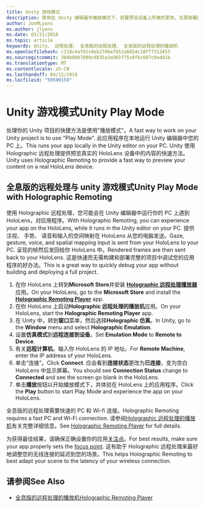 ```yaml
---
title: Unity 游戏模式
description: 使用在 Unity 编辑器中播放模式下，若要预览设备上所做的更改，无需部署应用程序。
author: JonMLyons
ms.author: jlyons
ms.date: 03/21/2018
ms.topic: article
keywords: Unity、 远程处理、 全息版的远程处理、 全息版的远程处理的播放机
ms.openlocfilehash: c118c4af61c6eb2706ef851a6654c18ff7313453
ms.sourcegitcommit: 384b0087899cd835a3a965f75c6f6c607c9edd1b
ms.translationtype: MT
ms.contentlocale: zh-CN
ms.lasthandoff: 04/12/2019
ms.locfileid: "59590159"
---
```

# <a name="unity-play-mode"></a><span data-ttu-id="da648-104">Unity 游戏模式</span><span class="sxs-lookup"><span data-stu-id="da648-104">Unity Play Mode</span></span>

<span data-ttu-id="da648-105">处理你的 Unity 项目的快捷方法是使用"播放模式"。</span><span class="sxs-lookup"><span data-stu-id="da648-105">A fast way to work on your Unity project is to use "Play Mode".</span></span> <span data-ttu-id="da648-106">此应用程序在本地运行 Unity 编辑器中您的 PC 上。</span><span class="sxs-lookup"><span data-stu-id="da648-106">This runs your app locally in the Unity editor on your PC.</span></span> <span data-ttu-id="da648-107">Unity 使用 Holographic 远程处理提供预览真实的 HoloLens 设备中的内容的快速方法。</span><span class="sxs-lookup"><span data-stu-id="da648-107">Unity uses Holographic Remoting to provide a fast way to preview your content on a real HoloLens device.</span></span>

## <a name="unity-play-mode-with-holographic-remoting"></a><span data-ttu-id="da648-108">全息版的远程处理与 unity 游戏模式</span><span class="sxs-lookup"><span data-stu-id="da648-108">Unity Play Mode with Holographic Remoting</span></span>

<span data-ttu-id="da648-109">使用 Holographic 远程处理，您可能会在 Unity 编辑器中运行你的 PC 上遇到 HoloLens，对应用程序。</span><span class="sxs-lookup"><span data-stu-id="da648-109">With Holographic Remoting, you can experience your app on the HoloLens, while it runs in the Unity editor on your PC.</span></span> <span data-ttu-id="da648-110">提供注视、 手势、 语音和输入的空间映射在 HoloLens 从您的电脑发送。</span><span class="sxs-lookup"><span data-stu-id="da648-110">Gaze, gesture, voice, and spatial mapping input is sent from your HoloLens to your PC.</span></span> <span data-ttu-id="da648-111">呈现的帧然后发回给你 HoloLens 中。</span><span class="sxs-lookup"><span data-stu-id="da648-111">Rendered frames are then sent back to your HoloLens.</span></span> <span data-ttu-id="da648-112">这是快速而无需构建和部署完整的项目中调试您的应用程序的好办法。</span><span class="sxs-lookup"><span data-stu-id="da648-112">This is a great way to quickly debug your app without building and deploying a full project.</span></span>
1. <span data-ttu-id="da648-113">在你 HoloLens 上转到**Microsoft Store**并安装 **[Holographic 远程处理播放器](https://www.microsoft.com/store/p/holographic-remoting-player/9nblggh4sv40)** 应用。</span><span class="sxs-lookup"><span data-stu-id="da648-113">On your HoloLens, go to the **Microsoft Store** and install the **[Holographic Remoting Player](https://www.microsoft.com/store/p/holographic-remoting-player/9nblggh4sv40)** app.</span></span>
2. <span data-ttu-id="da648-114">在你 HoloLens 上启动**Holographic 远程处理的播放机**应用。</span><span class="sxs-lookup"><span data-stu-id="da648-114">On your HoloLens, start the **Holographic Remoting Player** app.</span></span>
3. <span data-ttu-id="da648-115">在 Unity 中，转到**窗口**菜单，然后选择**Holographic 仿真**。</span><span class="sxs-lookup"><span data-stu-id="da648-115">In Unity, go to the **Window** menu and select **Holographic Emulation**.</span></span>
4. <span data-ttu-id="da648-116">设置**仿真模式**到**远程连接到设备**。</span><span class="sxs-lookup"><span data-stu-id="da648-116">Set **Emulation Mode** to **Remote to Device**.</span></span>
5. <span data-ttu-id="da648-117">有关**远程计算机**，输入你 HoloLens 的 IP 地址。</span><span class="sxs-lookup"><span data-stu-id="da648-117">For **Remote Machine**, enter the IP address of your HoloLens.</span></span>
6. <span data-ttu-id="da648-118">单击“连接”。</span><span class="sxs-lookup"><span data-stu-id="da648-118">Click **Connect**.</span></span> <span data-ttu-id="da648-119">应会看到**连接状态**更改为**已连接**，变为空白 HoloLens 中显示屏幕。</span><span class="sxs-lookup"><span data-stu-id="da648-119">You should see **Connection Status** change to **Connected** and see the screen go blank in the HoloLens.</span></span>
7. <span data-ttu-id="da648-120">单击**播放**按钮以开始播放模式下，并体验在 HoloLens 上的应用程序。</span><span class="sxs-lookup"><span data-stu-id="da648-120">Click the **Play** button to start Play Mode and experience the app on your HoloLens.</span></span>

<span data-ttu-id="da648-121">全息版的远程处理需要快速的 PC 和 Wi-fi 连接。</span><span class="sxs-lookup"><span data-stu-id="da648-121">Holographic Remoting requires a fast PC and Wi-Fi connection.</span></span> <span data-ttu-id="da648-122">请参阅[Holographic 远程处理的播放机](holographic-remoting-player.md)有关完整详细信息。</span><span class="sxs-lookup"><span data-stu-id="da648-122">See [Holographic Remoting Player](holographic-remoting-player.md) for full details.</span></span>

<span data-ttu-id="da648-123">为获得最佳结果，请确保正确设置你的应用[关注点](focus-point-in-unity.md)。</span><span class="sxs-lookup"><span data-stu-id="da648-123">For best results, make sure your app properly sets the [focus point](focus-point-in-unity.md).</span></span> <span data-ttu-id="da648-124">这有助于 Holographic 远程处理来最好地调整您的无线连接的延迟到您的场景。</span><span class="sxs-lookup"><span data-stu-id="da648-124">This helps Holographic Remoting to best adapt your scene to the latency of your wireless connection.</span></span>

## <a name="see-also"></a><span data-ttu-id="da648-125">请参阅</span><span class="sxs-lookup"><span data-stu-id="da648-125">See Also</span></span>
* [<span data-ttu-id="da648-126">全息版的远程处理的播放机</span><span class="sxs-lookup"><span data-stu-id="da648-126">Holographic Remoting Player</span></span>](holographic-remoting-player.md)
